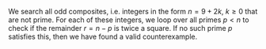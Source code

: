 We search all odd composites, i.e. integers in the form $n = 9 + 2k$, $k \geq 0$ that are not prime. For each of these integers, we loop over all primes $p < n$ to check if the remainder $r = n - p$ is twice a square. If no such prime $p$ satisfies this, then we have found a valid counterexample.